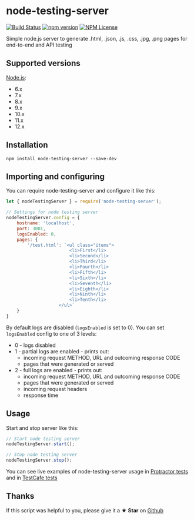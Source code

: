 # node-testing-server

[![Build Status](https://travis-ci.org/Marketionist/node-testing-server.svg?branch=master)](https://travis-ci.org/Marketionist/node-testing-server)
[![npm version](https://img.shields.io/npm/v/node-testing-server.svg)](https://www.npmjs.com/package/node-testing-server)
[![NPM License](https://img.shields.io/npm/l/node-testing-server.svg)](https://github.com/Marketionist/node-testing-server/blob/master/LICENSE)

Simple node.js server to generate .html, .json, .js, .css, .jpg, .png pages for end-to-end and API testing

## Supported versions
[Node.js](http://nodejs.org/):
- 6.x
- 7.x
- 8.x
- 9.x
- 10.x
- 11.x
- 12.x

## Installation
`npm install node-testing-server --save-dev`

## Importing and configuring
You can require node-testing-server and configure it like this:

```javascript
let { nodeTestingServer } = require('node-testing-server');

// Settings for node testing server
nodeTestingServer.config = {
    hostname: 'localhost',
    port: 3001,
    logsEnabled: 0,
    pages: {
        '/test.html': `<ul class="items">
                        <li>First</li>
                        <li>Second</li>
                        <li>Third</li>
                        <li>Fourth</li>
                        <li>Fifth</li>
                        <li>Sixth</li>
                        <li>Seventh</li>
                        <li>Eighth</li>
                        <li>Ninth</li>
                        <li>Tenth</li>
                    </ul>`
    }
}
```

By default logs are disabled (`logsEnabled` is set to 0). You can set
`logsEnabled` config to one of 3 levels:
- 0 - logs disabled
- 1 - partial logs are enabled - prints out:
  * incoming request METHOD, URL and outcoming response CODE
  * pages that were generated or served
- 2 - full logs are enabled - prints out:
  * incoming request METHOD, URL and outcoming response CODE
  * pages that were generated or served
  * incoming request headers
  * response time

## Usage
Start and stop server like this:

```javascript
// Start node testing server
nodeTestingServer.start();

// Stop node testing server
nodeTestingServer.stop();
```

You can see live examples of node-testing-server usage in
[Protractor tests](https://github.com/Marketionist/protractor-numerator/blob/master/test/spec.ts)
and in [TestCafe tests](https://github.com/Marketionist/testcafe-cucumber-steps/blob/master/tests/testing-server.js)

## Thanks
If this script was helpful to you, please give it a **★ Star**
on [Github](https://github.com/Marketionist/node-testing-server)
